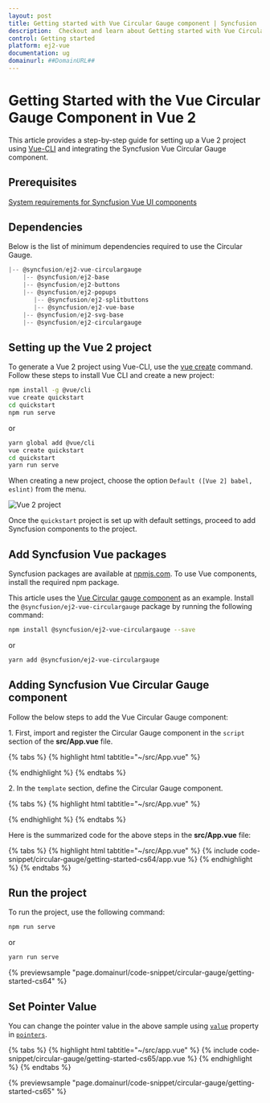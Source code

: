 ```yaml
---
layout: post
title: Getting started with Vue Circular Gauge component | Syncfusion
description:  Checkout and learn about Getting started with Vue Circular Gauge component of Syncfusion Essential JS 2 and more details.
control: Getting started 
platform: ej2-vue
documentation: ug
domainurl: ##DomainURL##
---
```


# Getting Started with the Vue Circular Gauge Component in Vue 2

This article provides a step-by-step guide for setting up a Vue 2 project using [Vue-CLI](https://cli.vuejs.org/) and integrating the Syncfusion Vue Circular Gauge component.

## Prerequisites

[System requirements for Syncfusion Vue UI components](https://ej2.syncfusion.com/vue/documentation/system-requirements)

## Dependencies

Below is the list of minimum dependencies required to use the Circular Gauge.

```javascript
|-- @syncfusion/ej2-vue-circulargauge
    |-- @syncfusion/ej2-base
    |-- @syncfusion/ej2-buttons
    |-- @syncfusion/ej2-popups
       |-- @syncfusion/ej2-splitbuttons
       |-- @syncfusion/ej2-vue-base
    |-- @syncfusion/ej2-svg-base
    |-- @syncfusion/ej2-circulargauge
```

## Setting up the Vue 2 project

To generate a Vue 2 project using Vue-CLI, use the [vue create](https://cli.vuejs.org/#getting-started) command. Follow these steps to install Vue CLI and create a new project:

```bash
npm install -g @vue/cli
vue create quickstart
cd quickstart
npm run serve
```

or

```bash
yarn global add @vue/cli
vue create quickstart
cd quickstart
yarn run serve
```

When creating a new project, choose the option `Default ([Vue 2] babel, eslint)` from the menu.

![Vue 2 project](../appearance/images/vue2-terminal.png)

Once the `quickstart` project is set up with default settings, proceed to add Syncfusion components to the project.

## Add Syncfusion Vue packages

Syncfusion packages are available at [npmjs.com](https://www.npmjs.com/search?q=ej2-vue). To use Vue components, install the required npm package.

This article uses the [Vue Circular gauge component](https://www.syncfusion.com/vue-components/vue-circular-gauge) as an example. Install the `@syncfusion/ej2-vue-circulargauge` package by running the following command:

```bash
npm install @syncfusion/ej2-vue-circulargauge --save
```
or

```bash
yarn add @syncfusion/ej2-vue-circulargauge
```

## Adding Syncfusion Vue Circular Gauge component

Follow the below steps to add the Vue Circular Gauge component:

1\. First, import and register the Circular Gauge component in the `script` section of the **src/App.vue** file.

{% tabs %}
{% highlight html tabtitle="~/src/App.vue" %}

<script>
import { CircularGaugeComponent } from '@syncfusion/ej2-vue-circulargauge';

export default {
  components: {
    'ejs-circulargauge': CircularGaugeComponent
  }
}
</script>

{% endhighlight %}
{% endtabs %}

2\. In the `template` section, define the Circular Gauge component.

{% tabs %}
{% highlight html tabtitle="~/src/App.vue" %}

<template>
    <div id="app">
      <div class='wrapper'>
         <ejs-circulargauge ></ejs-circulargauge>
      </div>
    </div>
</template>

{% endhighlight %}
{% endtabs %}

Here is the summarized code for the above steps in the **src/App.vue** file:

{% tabs %}
{% highlight html tabtitle="~/src/App.vue" %}
{% include code-snippet/circular-gauge/getting-started-cs64/app.vue %}
{% endhighlight %}
{% endtabs %}

## Run the project

To run the project, use the following command:

```bash
npm run serve
```

or

```bash
yarn run serve
```

{% previewsample "page.domainurl/code-snippet/circular-gauge/getting-started-cs64" %}

## Set Pointer Value

You can change the pointer value in the above sample using [`value`](https://ej2.syncfusion.com/vue/documentation/api/circular-gauge/pointer/#value-number) property in [`pointers`](https://ej2.syncfusion.com/vue/documentation/api/circular-gauge/tooltipSettings/).

{% tabs %}
{% highlight html tabtitle="~/src/app.vue" %}
{% include code-snippet/circular-gauge/getting-started-cs65/app.vue %}
{% endhighlight %}
{% endtabs %}
        
{% previewsample "page.domainurl/code-snippet/circular-gauge/getting-started-cs65" %}
